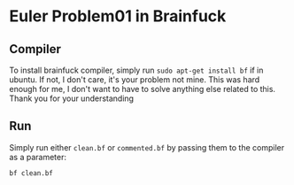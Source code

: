# Euler Problem01 in Brainfuck

## Compiler
To install brainfuck compiler, simply run `sudo apt-get install bf` if in ubuntu. If not, I don't care, it's your problem not mine. This was hard enough for me, I don't want to have to solve anything else related to this. Thank you for your understanding

## Run
Simply run either `clean.bf` or `commented.bf` by passing them to the compiler as a parameter:  
```
bf clean.bf
```
